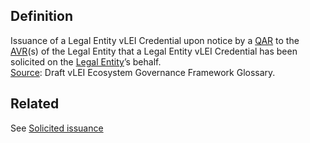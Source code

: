 ## Definition
Issuance of a Legal Entity vLEI Credential upon notice by a [QAR](QAR.md) to the [AVR](AVR.md)(s) of the Legal Entity that a Legal Entity vLEI Credential has been solicited on the [Legal Entity](legal-entity.md)’s behalf.\
[Source](https://www.gleif.org/vlei/introducing-the-vlei-ecosystem-governance-framework/2022-02-07_verifiable-lei-vlei-ecosystem-governance-framework-glossary-draft-publication_v0.9-draft.pdf): Draft vLEI Ecosystem Governance Framework Glossary.

## Related
See [Solicited issuance](solicited-issuance.md)